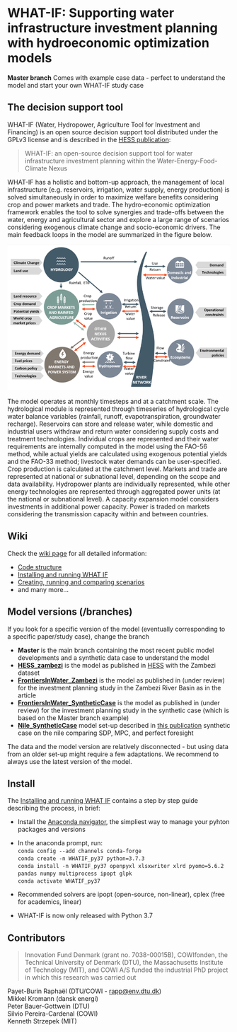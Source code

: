 ﻿# WHAT-IF: Supporting water infrastructure investment planning with hydroeconomic optimization models 
**Master branch** Comes with example case data - perfect to understand the model and start your own WHAT-IF study case

## The decision support tool

WHAT-IF (Water, Hydropower, Agriculture Tool for Investment and Financing) is an open source decision support tool 
distributed under the GPLv3 license and is described in the [HESS publication](https://www.hydrol-earth-syst-sci-discuss.net/hess-2019-167/):
> WHAT-IF: an open-source decision support tool for water infrastructure investment planning within the Water-Energy-Food-Climate Nexus  

WHAT-IF has a holistic and bottom-up approach, the management of local infrastructure (e.g. reservoirs, irrigation, water supply, energy production) 
is solved simultaneously in order to maximize welfare benefits considering crop and power markets and trade. 
The hydro-economic optimization framework enables the tool to solve synergies and trade-offs between the water, 
energy and agricultural sector and explore a large range of scenarios considering exogenous climate change and socio-economic drivers. 
The main feedback loops in the model are summarized in the figure below.  

![WHAT-IF model](https://github.com/RaphaelPB/WHAT-IF/blob/master/Documents/images/WHATIF_model.PNG)  

The model operates at monthly timesteps and at a catchment scale. 
The hydrological module is represented through timeseries of hydrological cycle water balance variables (rainfall, runoff, evapotranspiration, groundwater recharge). 
Reservoirs can store and release water, while domestic and industrial users withdraw and return water considering supply costs and treatment technologies. 
Individual crops are represented and their water requirements are internally computed in the model using the FAO-56 method, 
while actual yields are calculated using exogenous potential yields and the FAO-33 method; livestock water demands can be user-specified. 
Crop production is calculated at the catchment level. Markets and trade are represented at national or subnational level, 
depending on the scope and data availability. 
Hydropower plants are individually represented, while other energy technologies are represented through aggregated power units 
(at the national or subnational level). A capacity expansion model considers investments in additional power capacity.
Power is traded on markets considering the transmission capacity within and between countries.

## Wiki

Check the [wiki page](https://github.com/RaphaelPB/WHAT-IF/wiki) for all detailed information:
* [Code structure](https://github.com/RaphaelPB/WHAT-IF/wiki/Code-structure)
* [Installing and running WHAT IF](https://github.com/RaphaelPB/WHAT-IF/wiki/Installing-and-running-WHAT-IF)
* [Creating, running and comparing scenarios](https://github.com/RaphaelPB/WHAT-IF/wiki/Creating,-running-and-comparing-scenarios) 
* and many more...

## Model versions (/branches)
If you look for a specific version of the model (eventually corresponding to a specific paper/study case), change the branch
* **Master** is the main branch containing the most recent public model developments and a synthetic data case to understand the model
* **[HESS_zambezi](https://github.com/RaphaelPB/WHAT-IF/tree/HESS_Zambezi)** is the model as published in [HESS](https://www.hydrol-earth-syst-sci-discuss.net/hess-2019-167/) with the Zambezi dataset
* **[FrontiersInWater_Zambezi](https://github.com/RaphaelPB/WHAT-IF/tree/FrontiersInWater_Zambezi)** is the model as published in (under review) for the investment planning study in the Zambezi River Basin as in the article 
* **[FrontiersInWater_SyntheticCase](https://github.com/RaphaelPB/WHAT-IF/tree/FrontiersInWater_SyntheticCase)** is the model as published in (under review) for the investment planning study in the synthetic case (which is based on the Master branch example) 
* **[Nile_SyntheticCase](https://github.com/RaphaelPB/WHAT-IF/tree/Nile_SyntheticCase)** model set-up described in [this publication](https://www.essoar.org/doi/10.1002/essoar.10504115.1) synthetic case on the nile comparing SDP, MPC, and perfect foresight

The data and the model version are relatively disconnected - but using data from an older set-up might require a few adaptations.
We recommend to always use the latest version of the model.

## Install

The [Installing and running WHAT IF](https://github.com/RaphaelPB/WHAT-IF/wiki/Installing-and-running-WHAT-IF) contains a step by step guide describing the process, in brief:
* Install the [Anaconda navigator](https://anaconda.org/anaconda/anaconda-navigator), 
the simpliest way to manage your pyhton packages and versions
* In the anaconda prompt, run:  
`conda config --add channels conda-forge`  
`conda create -n WHATIF_py37 python=3.7.3`  
`conda install -n WHATIF_py37 openpyxl xlsxwriter xlrd pyomo=5.6.2 pandas numpy multiprocess ipopt glpk`  
`conda activate WHATIF_py37`  

* Recommended solvers are ipopt (open-source, non-linear), cplex (free for academics, linear) 
* WHAT-IF is now only released with Python 3.7

## Contributors 
> Innovation Fund Denmark (grant no. 7038-00015B), COWIfonden, the Technical University of Denmark (DTU), the Massachusetts Institute of Technology (MIT), and COWI A/S funded the industrial PhD project in which this research was carried out  

Payet-Burin Raphaël (DTU/COWI - rapp@env.dtu.dk)  
Mikkel Kromann (dansk energi)  
Peter Bauer-Gottwein (DTU)  
Silvio Pereira-Cardenal (COWI)  
Kenneth Strzepek (MIT)  
